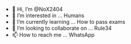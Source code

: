 - 👋 Hi, I’m @NoX2404
- 👀 I’m interested in ... Humans
- 🌱 I’m currently learning ... How to pass exams
- 💞️ I’m looking to collaborate on ... Rule34
- 📫 How to reach me ... WhatsApp 

<!---
NoX2404/NoX2404 is a ✨ special ✨ repository because its `README.md` (this file) appears on your GitHub profile.
You can click the Preview link to take a look at your changes.
--->
